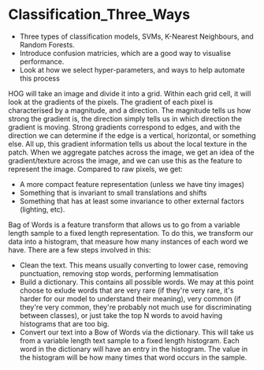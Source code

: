# Classification_Three_Ways

*  Three types of classification models, SVMs, K-Nearest Neighbours, and Random Forests.
*  Introduce confusion matricies, which are a good way to visualise performance.
*  Look at how we select hyper-parameters, and ways to help automate this process


HOG will take an image and divide it into a grid. Within each grid cell, it will look at the gradients of the pixels. The gradient of each pixel is characterised by a magnitude, and a direction. The magnitude tells us how strong the gradient is, the direction simply tells us in which direction the gradient is moving. Strong gradients correspond to edges, and with the direction we can determine if the edge is a vertical, horizontal, or something else. All up, this gradient information tells us about the local texture in the patch. When we aggregate patches across the image, we get an idea of the gradient/texture across the image, and we can use this as the feature to represent the image. Compared to raw pixels, we get:

*  A more compact feature representation (unless we have tiny images)
*  Something that is invariant to small translations and shifts
*  Something that has at least some invariance to other external factors (lighting, etc).


Bag of Words is a feature transform that allows us to go from a variable length sample to a fixed length representation. To do this, we transform our data into a histogram, that measure how many instances of each word we have. There are a few steps involved in this:

*  Clean the text. This means usually converting to lower case, removing punctuation, removing stop words, performing lemmatisation
*  Build a dictionary. This contains all possible words. We may at this point choose to exlude words that are very rare (if they're very rare, it's harder for our model to understand their meaning), very common (if they're very common, they're probably not much use for discriminating between classes), or just take the top N words to avoid having histograms that are too big.
*  Convert our text into a Bow of Words via the dictionary. This will take us from a variable length text sample to a fixed length histogram. Each word in the dictionary will have an entry in the histogram. The value in the histogram will be how many times that word occurs in the sample.
